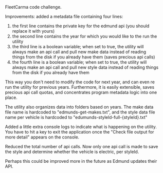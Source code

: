 FleetCarma code challenge.

Improvements:
added a metadata file containing four lines:
1) the first line contains the private key for the edmund api (you should replace it with yours)
2) the second line contains the year for which you would like to the run the utility
3) the third line is a boolean variable; when set to true, the utility will always make an api call and pull new make data instead of reading things from the disk if you already have them (saves precious api calls)
4) the fourth line is a boolean variable; when set to true, the utility will always make an api call and pull new style data instead of reading things from the disk if you already have them

This way you don't need to modify the code for next year, and can even re run the utility for previous years. Furthermore, it is easily extensible, saves precious api call quotas, and concentrates program metadata logic into one place. 

The utility also organizes data into folders based on years. The make data file name is hardcoded to "edmunds-get-makes.txt", and the style data file name per vehicle is hardcoded to "edumunds-styleId-full-{styleId}.txt"

Added a little extra console logs to indicate what is happening on the utility. You have to hit a key to exit the application once the "Check file output for more detail" appears on the console.

Reduced the total number of api calls.
Now only one api call is made to save the style and determine whether the vehicle is electric, per styleId.

Perhaps this could be improved more in the future as Edmund updates their API.


